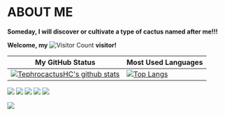 # ABOUT ME
**Someday, I will discover or cultivate a type of cactus named after me!!!**

**Welcome, my** ![Visitor Count](https://profile-counter.glitch.me/ghost233lism/count.svg) **visitor!**

| My GitHub Status                                                                                                                                                     | Most Used Languages                                                                                                                          |
|----------------------------------------------------------------------------------------------------------------------------------------------------------------------|----------------------------------------------------------------------------------------------------------------------------------------------|
| [![TephrocactusHC's github stats](https://github-readme-stats.vercel.app/api?username=ghost233lism&theme=buefy&show_icons=true&layout=compact)](https://github.com/anuraghazra/github-readme-stats)|[![Top Langs](https://github-readme-stats.vercel.app/api/top-langs/?username=ghost233lism)](https://github.com/anuraghazra/github-readme-stats)|

![](http://github-profile-summary-cards.vercel.app/api/cards/repos-per-language?username=ghost233lism&theme=vue)
![](http://github-profile-summary-cards.vercel.app/api/cards/most-commit-language?username=ghost233lism&theme=vue)
![](http://github-profile-summary-cards.vercel.app/api/cards/stats?username=ghost233lism&theme=vue)
![](http://github-profile-summary-cards.vercel.app/api/cards/productive-time?username=ghost233lism&theme=vue&utcOffset=8)
![](http://github-profile-summary-cards.vercel.app/api/cards/profile-details?username=ghost233lism&theme=vue)

<!--   profile-green-animate -->
![](./profile-3d-contrib/profile-green-animate.svg)


